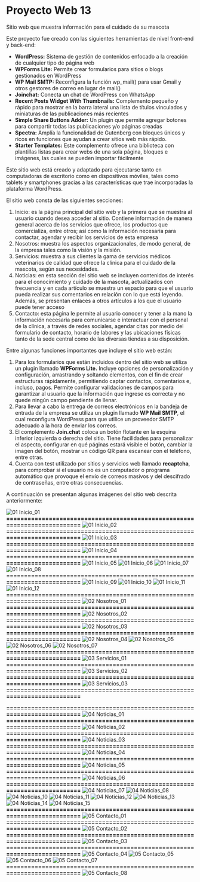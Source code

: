 # Proyecto Web 13

Sitio web que muestra información para el cuidado de su mascota

Este proyecto fue creado con las siguientes herramientas de nivel front-end y back-end:

- **WordPress:**	Sistema de gestión de contenidos enfocado a la creación de cualquier tipo de página web
- **WPForms Lite:**	Permite crear formularios para sitios o blogs gestionados en WordPress
- **WP Mail SMTP:**	Reconfigura la función wp_mail() para usar Gmail y otros gestores de correo en lugar de mail() 
- **Joinchat:**	Conecta un chat de WordPress con WhatsApp
- **Recent Posts Widget With Thumbnails:**	Complemento pequeño y rápido para mostrar en la barra lateral una lista de títulos vinculados y miniaturas de las publicaciones más recientes
- **Simple Share Buttons Adder:**	Un plugin que permite agregar botones para compartir todas las publicaciones y/o páginas creadas
- **Spectra:**	Amplía la funcionalidad de Gutenberg con bloques únicos y ricos en funciones que ayudan a crear sitios web más rápido.
- **Starter Templates:**	Este complemento ofrece una biblioteca con plantillas listas para crear webs de una sola página, bloques e imágenes, las cuales se pueden importar fácilmente

Este sitio web está creado y adaptado para ejecutarse tanto en computadoras de escritorio como en dispositivos móviles, tales como tablets y smartphones gracias a las características que trae incorporadas la plataforma WordPress.

El sitio web consta de las siguientes secciones:

1.	Inicio: es la página principal del sitio web y la primera que se muestra al usuario cuando desea acceder al sitio. Contiene información de manera general acerca de los servicios que ofrece, los productos que comercializa, entre otros; así como la información necesaria para contactar, agendar y recibir los servicios de esta empresa
2.	Nosotros: muestra los aspectos organizacionales, de modo general, de la empresa tales como la visión y la misión.
3.	Servicios: muestra a sus clientes la gama de servicios médicos veterinarios de calidad que ofrece la clínica para el cuidado de la mascota, según sus necesidades.
4.	Noticias: en esta sección del sitio web se incluyen contenidos de interés para el conocimiento y cuidado de la mascota, actualizados con frecuencia y en cada artículo se muestra un espacio para que el usuario pueda realizar sus comentarios en relación con lo que está leyendo. Además, se presentan enlaces a otros artículos a los que el usuario puede tener acceso 
5.	Contacto: esta página le permite al usuario conocer y tener a la mano la información necesaria para comunicarse e interactuar con el personal de la clínica, a través de redes sociales, agendar citas por medio del formulario de contacto, horario de labores y las ubicaciones físicas tanto de la sede central como de las diversas tiendas a su disposición.

Entre algunas funciones importantes que incluye el sitio web están:

1.	Para los formularios que están incluidos dentro del sitio web se utiliza un plugin llamado **WPForms Lite.** Incluye opciones de personalización y configuración, arrastrando y soltando elementos, con el fin de crear estructuras rápidamente, permitiendo captar contactos, comentarios e, incluso, pagos. Permite configurar validaciones de campos para garantizar al usuario que la información que ingrese es correcta y no quede ningún campo pendiente de llenar. 
2.	Para llevar a cabo la entrega de correos electrónicos en la bandeja de entrada de la empresa se utiliza un plugin llamado **WP Mail SMTP**, el cual reconfigura WordPress para que utilice un proveedor SMTP adecuado a la hora de enviar los correos.
3.	El complemento **Join.chat** coloca un botón flotante en la esquina inferior izquierda o derecha del sitio. Tiene facilidades para personalizar el aspecto, configurar en qué páginas estará visible el botón, cambiar la imagen del botón, mostrar un código QR para escanear con el teléfono, entre otras. 
4.	Cuenta con test utilizado por sitios y servicios web llamado **recaptcha**, para comprobar si el usuario no es un computador o programa automático que provoque el envío de correos masivos y del descifrado de contraseñas, entre otras consecuencias.

A continuación se presentan algunas imágenes del sitio web descrita anteriormente:

![01  Inicio_01](https://github.com/user-attachments/assets/78382f7b-b40b-47ba-9d90-35ccacaf10c3)
**==========================================================================**
![01  Inicio_02](https://github.com/user-attachments/assets/43fa8271-d772-44b3-96a8-4a3eae86d8bb)
**==========================================================================**
![01  Inicio_03](https://github.com/user-attachments/assets/5c730e84-f7f4-4d99-80b5-05eb2a42d4bb)
**==========================================================================**
![01  Inicio_04](https://github.com/user-attachments/assets/e7eb72e4-017b-412e-96fb-41247f53a35f)
**==========================================================================**
![01  Inicio_05](https://github.com/user-attachments/assets/ded9c12b-5427-4bf7-95cb-93fe204150bc)   ![01  Inicio_06](https://github.com/user-attachments/assets/efa02b41-2e91-469e-95f7-f9a3e8ee2dc4)
![01  Inicio_07](https://github.com/user-attachments/assets/b1c9ef91-ea4d-4ac8-8fdd-a353a6823667)   ![01  Inicio_08](https://github.com/user-attachments/assets/a30206e2-44f9-4a0e-a6a3-0dfbe29addbc)
**==========================================================================**
![01  Inicio_09](https://github.com/user-attachments/assets/b6bad513-a23d-45b9-90e5-e84bcdc865ca)   ![01  Inicio_10](https://github.com/user-attachments/assets/3cf46904-fb79-4ae2-9cac-6f54b19f9395)
![01  Inicio_11](https://github.com/user-attachments/assets/e34286ef-b507-4338-b007-5f49fc87fef3)   ![01  Inicio_12](https://github.com/user-attachments/assets/26425be0-100e-40fe-830b-dfb21de4f3ed)
**==========================================================================**
![02  Nosotros_01](https://github.com/user-attachments/assets/3d169dc9-22c2-43f0-824e-d40b4add037d)
**==========================================================================**
![02  Nosotros_02](https://github.com/user-attachments/assets/463b7eec-746f-4b9e-828d-447d9fe67bf7)
**==========================================================================**
![02  Nosotros_03](https://github.com/user-attachments/assets/1b348025-8ab5-45f6-9b89-2cd1f10c9cec)
**==========================================================================**
![02  Nosotros_04](https://github.com/user-attachments/assets/83022db0-4045-4f46-8aa5-f63031fc625e)   ![02  Nosotros_05](https://github.com/user-attachments/assets/a3a8849b-d88b-4649-9dbf-5c396998e52f)
![02  Nosotros_06](https://github.com/user-attachments/assets/213cbc21-bad4-4696-9756-383c61b31d79)   ![02  Nosotros_07](https://github.com/user-attachments/assets/a2bd85d4-3690-45df-bf7a-1e760ff3a1e7)
**==========================================================================**
![03  Servicios_01](https://github.com/user-attachments/assets/3f5f594c-055e-44e3-864c-3f853f784a84)
**==========================================================================**
![03  Servicios_02](https://github.com/user-attachments/assets/a27b8907-24d1-4f7d-a896-d6ddf0f8c375)
**==========================================================================**
![03  Servicios_03](https://github.com/user-attachments/assets/71a769b4-8bc6-437e-b92a-c7abdea541b9)
**==========================================================================**




**==========================================================================**
![04  Noticias_01](https://github.com/user-attachments/assets/6f1b084e-55f5-4c36-acce-cbcf40f08aaf)
**==========================================================================**
![04  Noticias_02](https://github.com/user-attachments/assets/7774fced-699d-400e-b239-05ed1ca078e4)
**==========================================================================**
![04  Noticias_03](https://github.com/user-attachments/assets/cd71786e-c3d5-4a08-8a75-7038b7ef2a1a)
**==========================================================================**
![04  Noticias_04](https://github.com/user-attachments/assets/e228754b-67ac-47dd-9681-4bc6d89b8edb)
**==========================================================================**
![04  Noticias_05](https://github.com/user-attachments/assets/8aa3f1ba-ba53-41fb-ae40-83c753b26791)
**==========================================================================**
![04  Noticias_06](https://github.com/user-attachments/assets/f853cf57-bde4-4a54-9e4c-8b324e4929d0)
**==========================================================================**
![04  Noticias_07](https://github.com/user-attachments/assets/05f4ff04-5dc0-4963-a935-56fde946d650)          ![04  Noticias_08](https://github.com/user-attachments/assets/d3fd43bf-848f-4d3d-bee3-157c495cdd70)
![04  Noticias_10](https://github.com/user-attachments/assets/f94e16f1-258a-45f7-a642-38170957b796)          ![04  Noticias_11](https://github.com/user-attachments/assets/0a2f7d17-9694-4bc3-a9ea-5fd332b4c2f4)
![04  Noticias_12](https://github.com/user-attachments/assets/651390b4-2ad7-4e30-9f9f-9d11f1c37e99)          ![04  Noticias_13](https://github.com/user-attachments/assets/3a9ab354-a92f-4ae2-90b8-430dbedc7b51)
![04  Noticias_14](https://github.com/user-attachments/assets/a9ef2f73-7dee-4d4c-9502-3cc727c9f3a3)          ![04  Noticias_15](https://github.com/user-attachments/assets/25202bb1-ebe1-4723-82a3-db6c6a6652a3)
**==========================================================================**
![05  Contacto_01](https://github.com/user-attachments/assets/76019c54-6b4e-44c4-9b2d-233cb9aa1e1f)
**==========================================================================**
![05  Contacto_02](https://github.com/user-attachments/assets/1df5a74e-d17a-4017-8839-eb026f568e48)
**==========================================================================**
![05  Contacto_03](https://github.com/user-attachments/assets/0f74639b-87d5-4804-9327-3705ec7b524d)
**==========================================================================**
![05  Contacto_04](https://github.com/user-attachments/assets/51e3e234-8c96-481d-b36e-49eaae8dbc92)          ![05  Contacto_05](https://github.com/user-attachments/assets/e2271f26-549e-49bd-9f29-0f24cc943e05)
![05  Contacto_06](https://github.com/user-attachments/assets/bad93507-e66e-4fbd-a9d6-029d04571857)          ![05  Contacto_07](https://github.com/user-attachments/assets/acb4a675-a3da-40d9-9108-8d639fb44e2b)
**==========================================================================**
![05  Contacto_08](https://github.com/user-attachments/assets/0352a79a-b135-4837-80d3-602baad565e9)
